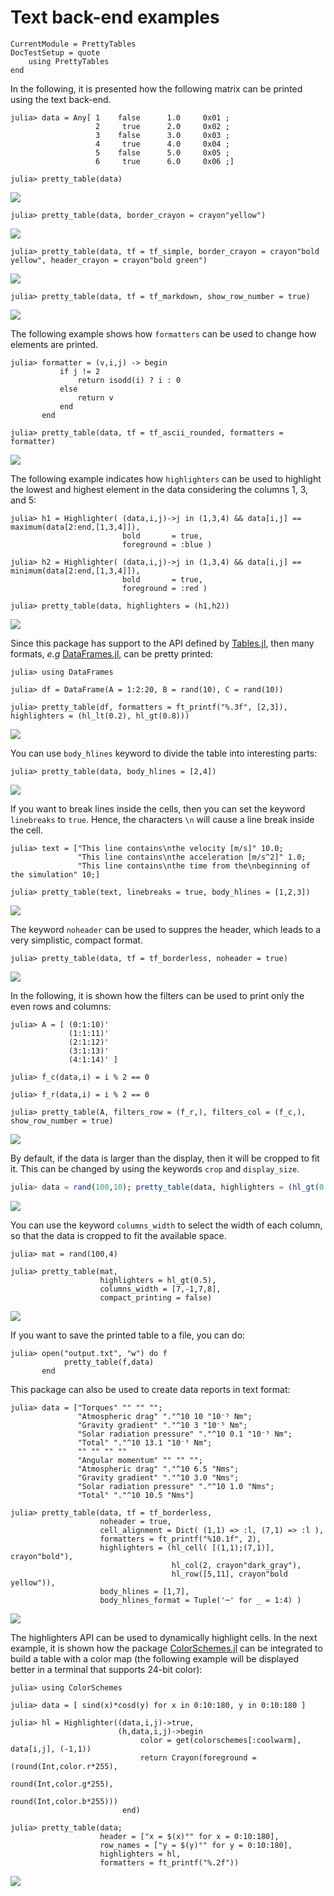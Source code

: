 Text back-end examples
======================

```@meta
CurrentModule = PrettyTables
DocTestSetup = quote
    using PrettyTables
end
```

In the following, it is presented how the following matrix can be printed using
the text back-end.

```julia-repl
julia> data = Any[ 1    false      1.0     0x01 ;
                   2     true      2.0     0x02 ;
                   3    false      3.0     0x03 ;
                   4     true      4.0     0x04 ;
                   5    false      5.0     0x05 ;
                   6     true      6.0     0x06 ;]
```

```julia-repl
julia> pretty_table(data)
```

![](../assets/ex_00001.png)

```julia-repl
julia> pretty_table(data, border_crayon = crayon"yellow")
```

![](../assets/ex_00002.png)

```julia-repl
julia> pretty_table(data, tf = tf_simple, border_crayon = crayon"bold yellow", header_crayon = crayon"bold green")
```

![](../assets/ex_00003.png)

```julia-repl
julia> pretty_table(data, tf = tf_markdown, show_row_number = true)
```

![](../assets/ex_00004.png)

The following example shows how `formatters` can be used to change how elements
are printed.

```julia-repl
julia> formatter = (v,i,j) -> begin
           if j != 2
               return isodd(i) ? i : 0
           else
               return v
           end
       end

julia> pretty_table(data, tf = tf_ascii_rounded, formatters = formatter)
```

![](../assets/ex_00005.png)

The following example indicates how `highlighters` can be used to highlight the
lowest and highest element in the data considering the columns 1, 3, and 5:

```julia-repl
julia> h1 = Highlighter( (data,i,j)->j in (1,3,4) && data[i,j] == maximum(data[2:end,[1,3,4]]),
                         bold       = true,
                         foreground = :blue )

julia> h2 = Highlighter( (data,i,j)->j in (1,3,4) && data[i,j] == minimum(data[2:end,[1,3,4]]),
                         bold       = true,
                         foreground = :red )

julia> pretty_table(data, highlighters = (h1,h2))
```

![](../assets/ex_00006.png)

Since this package has support to the API defined by
[Tables.jl](https://github.com/JuliaData/Tables.jl), then many formats, *e.g*
[DataFrames.jl](https://github.com/JuliaData/DataFrames.jl), can be pretty
printed:

```julia-repl
julia> using DataFrames

julia> df = DataFrame(A = 1:2:20, B = rand(10), C = rand(10))

julia> pretty_table(df, formatters = ft_printf("%.3f", [2,3]), highlighters = (hl_lt(0.2), hl_gt(0.8)))
```

![](../assets/ex_00007.png)

You can use `body_hlines` keyword to divide the table into interesting parts:

```julia-repl
julia> pretty_table(data, body_hlines = [2,4])
```

![](../assets/ex_00008.png)

If you want to break lines inside the cells, then you can set the keyword
`linebreaks` to `true`. Hence, the characters `\n` will cause a line break
inside the cell.

```julia-repl
julia> text = ["This line contains\nthe velocity [m/s]" 10.0;
               "This line contains\nthe acceleration [m/s^2]" 1.0;
               "This line contains\nthe time from the\nbeginning of the simulation" 10;]

julia> pretty_table(text, linebreaks = true, body_hlines = [1,2,3])
```

![](../assets/ex_00009.png)

The keyword `noheader` can be used to suppres the header, which leads to a very
simplistic, compact format.

```julia-repl
julia> pretty_table(data, tf = tf_borderless, noheader = true)
```

![](../assets/ex_00010.png)

In the following, it is shown how the filters can be used to print only the even
rows and columns:

```julia-repl
julia> A = [ (0:1:10)'
             (1:1:11)'
             (2:1:12)'
             (3:1:13)'
             (4:1:14)' ]

julia> f_c(data,i) = i % 2 == 0

julia> f_r(data,i) = i % 2 == 0

julia> pretty_table(A, filters_row = (f_r,), filters_col = (f_c,), show_row_number = true)
```

![](../assets/ex_00011.png)

By default, if the data is larger than the display, then it will be cropped to
fit it. This can be changed by using the keywords `crop` and `display_size`.

```julia
julia> data = rand(100,10); pretty_table(data, highlighters = (hl_gt(0.5),))
```

![](../assets/ex_00012.png)

You can use the keyword `columns_width` to select the width of each column, so
that the data is cropped to fit the available space.

```julia-repl
julia> mat = rand(100,4)

julia> pretty_table(mat,
                    highlighters = hl_gt(0.5),
                    columns_width = [7,-1,7,8],
                    compact_printing = false)
```

![](../assets/ex_00014.png)

If you want to save the printed table to a file, you can do:

```julia-repl
julia> open("output.txt", "w") do f
            pretty_table(f,data)
       end
```

This package can also be used to create data reports in text format:

```julia-repl
julia> data = ["Torques" "" "" "";
               "Atmospheric drag" "."^10 10 "10⁻⁵ Nm";
               "Gravity gradient" "."^10 3 "10⁻⁵ Nm";
               "Solar radiation pressure" "."^10 0.1 "10⁻⁵ Nm";
               "Total" "."^10 13.1 "10⁻⁵ Nm";
               "" "" "" ""
               "Angular momentum" "" "" "";
               "Atmospheric drag" "."^10 6.5 "Nms";
               "Gravity gradient" "."^10 3.0 "Nms";
               "Solar radiation pressure" "."^10 1.0 "Nms";
               "Total" "."^10 10.5 "Nms"]

julia> pretty_table(data, tf = tf_borderless,
                    noheader = true,
                    cell_alignment = Dict( (1,1) => :l, (7,1) => :l ),
                    formatters = ft_printf("%10.1f", 2),
                    highlighters = (hl_cell( [(1,1);(7,1)], crayon"bold"),
                                    hl_col(2, crayon"dark_gray"),
                                    hl_row([5,11], crayon"bold yellow")),
                    body_hlines = [1,7],
                    body_hlines_format = Tuple('─' for _ = 1:4) )
```

![](../assets/ex_00013.png)

The highlighters API can be used to dynamically highlight cells. In the next
example, it is shown how the package
[ColorSchemes.jl](https://github.com/JuliaGraphics/ColorSchemes.jl) can be
integrated to build a table with a color map (the following example will be
displayed better in a terminal that supports 24-bit color):

```julia-repl
julia> using ColorSchemes

julia> data = [ sind(x)*cosd(y) for x in 0:10:180, y in 0:10:180 ]

julia> hl = Highlighter((data,i,j)->true,
                        (h,data,i,j)->begin
                             color = get(colorschemes[:coolwarm], data[i,j], (-1,1))
                             return Crayon(foreground = (round(Int,color.r*255),
                                                         round(Int,color.g*255),
                                                         round(Int,color.b*255)))
                         end)

julia> pretty_table(data;
                    header = ["x = $(x)°" for x = 0:10:180],
                    row_names = ["y = $(y)°" for y = 0:10:180],
                    highlighters = hl,
                    formatters = ft_printf("%.2f"))
```

![](../assets/ex_00015.png)
